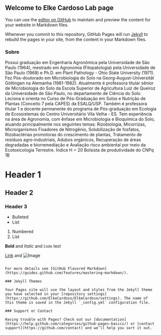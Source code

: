 ## Welcome to Elke Cardoso Lab page

You can use the [editor on GitHub](https://github.com/ElkeCardoso/ElkeCardoso/edit/master/README.md) to maintain and preview the content for your website in Markdown files.

Whenever you commit to this repository, GitHub Pages will run [Jekyll](https://jekyllrb.com/) to rebuild the pages in your site, from the content in your Markdown files.

### Sobre

Possui graduação em Engenharia Agronômica pela Universidade de São Paulo (1964), mestrado em Agronomia (Fitopatologia) pela Universidade de São Paulo (1968) e Ph.D. em Plant Pathology - Ohio State University (1971). Fez Pós-doutorado em Microbiologia do Solo na Georg-August-Universität Göttingen na Alemanha (1981-1982). Atualmente é professora titular sênior de Microbiologia do Solo da Escola Superior de Agricultura Luiz de Queiroz da Universidade de São Paulo, no departamento de Ciência do Solo. Leciona e orienta no Curso de Pós-Graduação em Solos e Nutrição de Plantas (Conceito 7 pela CAPES) da ESALQ/USP. Também é professora titular 1 e docente permanente do programa de Pós-graduação em Ecologia de Ecossistemas do Centro Universitário Vila Velha - ES. Tem experiência na área de Agronomia, com ênfase em Microbiologia e Bioquímica do Solo, atuando principalmente nos seguintes temas: Rizobiologia, Micorrizas, Microrganismos Fixadores de Nitrogênio, Solubilização de fosfatos, Rizobactérias promotoras do crescimento de plantas, Tratamento de resíduos agro-industriais, Adubos orgânicos, Recuperação de áreas degradadas e biorremediação e Avaliação risco ambiental por meio da Ecotoxicologia Terrestre. Índice H = 20 Bolsista de produtividade do CNPq 1B

# Header 1
## Header 2
### Header 3

- Bulleted
- List

1. Numbered
2. List

**Bold** and _Italic_ and `Code` text

[Link](url) and ![Image](src)
```

For more details see [GitHub Flavored Markdown](https://guides.github.com/features/mastering-markdown/).

### Jekyll Themes

Your Pages site will use the layout and styles from the Jekyll theme you have selected in your [repository settings](https://github.com/ElkeCardoso/ElkeCardoso/settings). The name of this theme is saved in the Jekyll `_config.yml` configuration file.

### Support or Contact

Having trouble with Pages? Check out our [documentation](https://help.github.com/categories/github-pages-basics/) or [contact support](https://github.com/contact) and we’ll help you sort it out.
